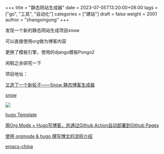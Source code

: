 +++
title = "静态网站生成器"
date = 2023-07-05T13:20:00+08:00
tags = ["go", "工具", "自动化"]
categories = ["建站"]
draft = false
weight = 2001
author = "zhangxingong"
+++

发现一个新的静态网站生成项目snow

可以直接使用org做为博客内容

更换了模板引擎，使用的django模板Pongo2

闲暇之余研究一下

项目地址：

[又造了一个新轮子——Snow 静态博客生成器](https://www.v2ex.com/t/922345)

[snow](https://github.com/honmaple/snow)

![](https://cdn.v2ex.com/avatar/f380/cb25/120533_large.png?m=1655365332)

[hugo Template](https://gohugo.io/templates/introduction/)

[用Org Mode + Hugo写博客，并通过Github Action自动部署到Github Pages](https://superbear.github.io/post/2021/11/use-org-mode-and-hugo-to-write-blog/)

[使用 orgmode & hugo 撰写博文的流程介绍](https://emacs-china.org/t/topic/5427?u=zhangxingong)


[emacs-china](https://github.com/emacs-china)
